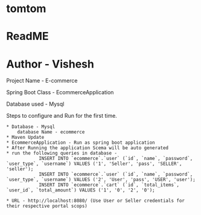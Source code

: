 # tomtom
# ReadME
# Author - Vishesh

Project Name - E-commerce

Spring Boot Class -  EcommerceApplication

Database used - Mysql


Steps to configure and Run for the first time.

	* Database - Mysql
		database Name - ecommerce
	* Maven Update
	* EcommerceApplication - Run as spring boot application
	* After Running the application Scema will be auto generated
	* run the following queries in database - 
				INSERT INTO `ecommerce`.`user` (`id`, `name`, `password`, `user_type`, `username`) VALUES ('1', 'Seller', 'pass', 'SELLER', 'seller');
				INSERT INTO `ecommerce`.`user` (`id`, `name`, `password`, `user_type`, `username`) VALUES ('2', 'User', 'pass', 'USER', 'user');
				INSERT INTO `ecommerce`.`cart` (`id`, `total_items`, `user_id`, `total_amount`) VALUES ('1', '0', '2', '0');
				
	* URL - http://localhost:8080/ (Use User or Seller credentials for their respective portal scops)
